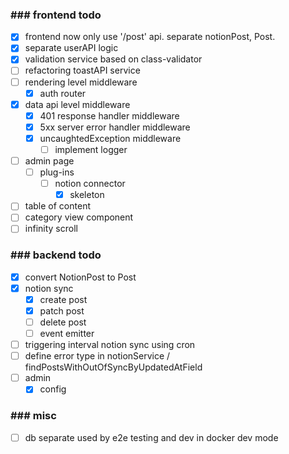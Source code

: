 ### ### frontend todo

- [x]  frontend now only use '/post' api. separate notionPost, Post.
- [x]  separate userAPI logic
- [x]  validation service based on class-validator
- [ ]  refactoring toastAPI service
- [ ]  rendering level middleware
    - [x]  auth router
- [x]  data api level middleware
    - [x]  401 response handler middleware
    - [x]  5xx server error handler middleware
    - [x]  uncaughtedException middleware
        - [ ]  implement logger
- [ ]  admin page
    - [ ]  plug-ins
        - [ ]  notion connector
            - [x]  skeleton
- [ ]  table of content
- [ ]  category view component
- [ ]  infinity scroll

### **### backend todo**

- [x]  convert NotionPost to Post
- [x]  notion sync
    - [x]  create post
    - [x]  patch post
    - [ ]  delete post
    - [ ]  event emitter
- [ ]  triggering interval notion sync using cron
- [ ]  define error type in notionService / findPostsWithOutOfSyncByUpdatedAtField
- [ ]  admin
    - [x]  config

### ### misc

- [ ]  db separate used by e2e testing and dev in docker dev mode

